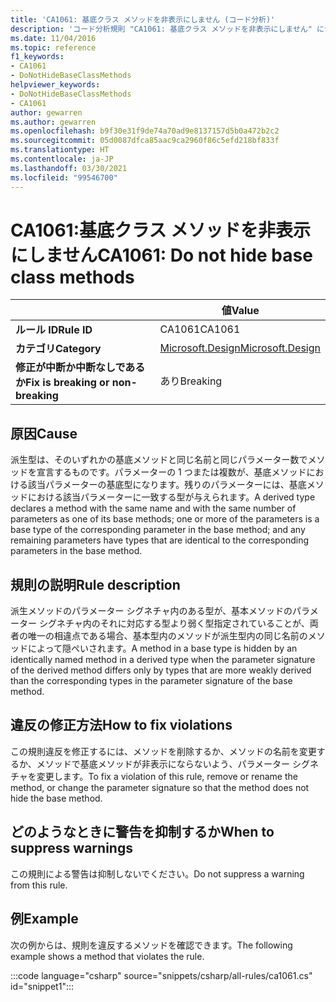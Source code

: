 ```yaml
---
title: 'CA1061: 基底クラス メソッドを非表示にしません (コード分析)'
description: 'コード分析規則 "CA1061: 基底クラス メソッドを非表示にしません" について説明します'
ms.date: 11/04/2016
ms.topic: reference
f1_keywords:
- CA1061
- DoNotHideBaseClassMethods
helpviewer_keywords:
- DoNotHideBaseClassMethods
- CA1061
author: gewarren
ms.author: gewarren
ms.openlocfilehash: b9f30e31f9de74a70ad9e8137157d5b0a472b2c2
ms.sourcegitcommit: 05d0087dfca85aac9ca2960f86c5efd218bf833f
ms.translationtype: HT
ms.contentlocale: ja-JP
ms.lasthandoff: 03/30/2021
ms.locfileid: "99546700"
---
```

# <a name="ca1061-do-not-hide-base-class-methods"></a><span data-ttu-id="ca959-103">CA1061:基底クラス メソッドを非表示にしません</span><span class="sxs-lookup"><span data-stu-id="ca959-103">CA1061: Do not hide base class methods</span></span>

| | <span data-ttu-id="ca959-104">値</span><span class="sxs-lookup"><span data-stu-id="ca959-104">Value</span></span> |
|-|-|
| <span data-ttu-id="ca959-105">**ルール ID**</span><span class="sxs-lookup"><span data-stu-id="ca959-105">**Rule ID**</span></span> |<span data-ttu-id="ca959-106">CA1061</span><span class="sxs-lookup"><span data-stu-id="ca959-106">CA1061</span></span>|
| <span data-ttu-id="ca959-107">**カテゴリ**</span><span class="sxs-lookup"><span data-stu-id="ca959-107">**Category**</span></span> |[<span data-ttu-id="ca959-108">Microsoft.Design</span><span class="sxs-lookup"><span data-stu-id="ca959-108">Microsoft.Design</span></span>](design-warnings.md)|
| <span data-ttu-id="ca959-109">**修正が中断か中断なしであるか**</span><span class="sxs-lookup"><span data-stu-id="ca959-109">**Fix is breaking or non-breaking**</span></span> |<span data-ttu-id="ca959-110">あり</span><span class="sxs-lookup"><span data-stu-id="ca959-110">Breaking</span></span>|

## <a name="cause"></a><span data-ttu-id="ca959-111">原因</span><span class="sxs-lookup"><span data-stu-id="ca959-111">Cause</span></span>

<span data-ttu-id="ca959-112">派生型は、そのいずれかの基底メソッドと同じ名前と同じパラメーター数でメソッドを宣言するものです。パラメーターの 1 つまたは複数が、基底メソッドにおける該当パラメーターの基底型になります。残りのパラメーターには、基底メソッドにおける該当パラメーターに一致する型が与えられます。</span><span class="sxs-lookup"><span data-stu-id="ca959-112">A derived type declares a method with the same name and with the same number of parameters as one of its base methods; one or more of the parameters is a base type of the corresponding parameter in the base method; and any remaining parameters have types that are identical to the corresponding parameters in the base method.</span></span>

## <a name="rule-description"></a><span data-ttu-id="ca959-113">規則の説明</span><span class="sxs-lookup"><span data-stu-id="ca959-113">Rule description</span></span>

<span data-ttu-id="ca959-114">派生メソッドのパラメーター シグネチャ内のある型が、基本メソッドのパラメーター シグネチャ内のそれに対応する型より弱く型指定されていることが、両者の唯一の相違点である場合、基本型内のメソッドが派生型内の同じ名前のメソッドによって隠ぺいされます。</span><span class="sxs-lookup"><span data-stu-id="ca959-114">A method in a base type is hidden by an identically named method in a derived type when the parameter signature of the derived method differs only by types that are more weakly derived than the corresponding types in the parameter signature of the base method.</span></span>

## <a name="how-to-fix-violations"></a><span data-ttu-id="ca959-115">違反の修正方法</span><span class="sxs-lookup"><span data-stu-id="ca959-115">How to fix violations</span></span>

<span data-ttu-id="ca959-116">この規則違反を修正するには、メソッドを削除するか、メソッドの名前を変更するか、メソッドで基底メソッドが非表示にならないよう、パラメーター シグネチャを変更します。</span><span class="sxs-lookup"><span data-stu-id="ca959-116">To fix a violation of this rule, remove or rename the method, or change the parameter signature so that the method does not hide the base method.</span></span>

## <a name="when-to-suppress-warnings"></a><span data-ttu-id="ca959-117">どのようなときに警告を抑制するか</span><span class="sxs-lookup"><span data-stu-id="ca959-117">When to suppress warnings</span></span>

<span data-ttu-id="ca959-118">この規則による警告は抑制しないでください。</span><span class="sxs-lookup"><span data-stu-id="ca959-118">Do not suppress a warning from this rule.</span></span>

## <a name="example"></a><span data-ttu-id="ca959-119">例</span><span class="sxs-lookup"><span data-stu-id="ca959-119">Example</span></span>

<span data-ttu-id="ca959-120">次の例からは、規則を違反するメソッドを確認できます。</span><span class="sxs-lookup"><span data-stu-id="ca959-120">The following example shows a method that violates the rule.</span></span>

:::code language="csharp" source="snippets/csharp/all-rules/ca1061.cs" id="snippet1":::
